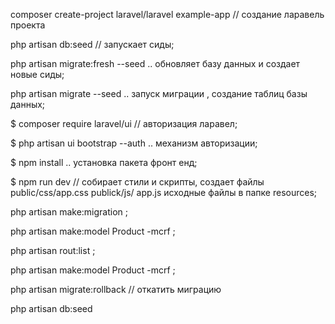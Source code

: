 composer create-project laravel/laravel example-app // создание ларавель проекта

php artisan db:seed // запускает сиды;

php artisan migrate:fresh --seed .. обновляет базу данных и создает новые сиды;

php artisan migrate --seed .. запуск миграции , создание таблиц базы данных;

$ composer require laravel/ui // авторизация ларавел;

$ php artisan ui bootstrap --auth .. механизм авторизации;

$ npm install .. установка пакета фронт енд;

$ npm run dev // собирает стили и скрипты, создает файлы public/css/app.css 
    publick/js/ app.js исходные файлы в папке resources;

php artisan make:migration ;

php artisan make:model Product -mcrf ;

php artisan rout:list ;

php artisan make:model Product -mcrf ;

php artisan migrate:rollback // откатить миграцию

php artisan db:seed 
